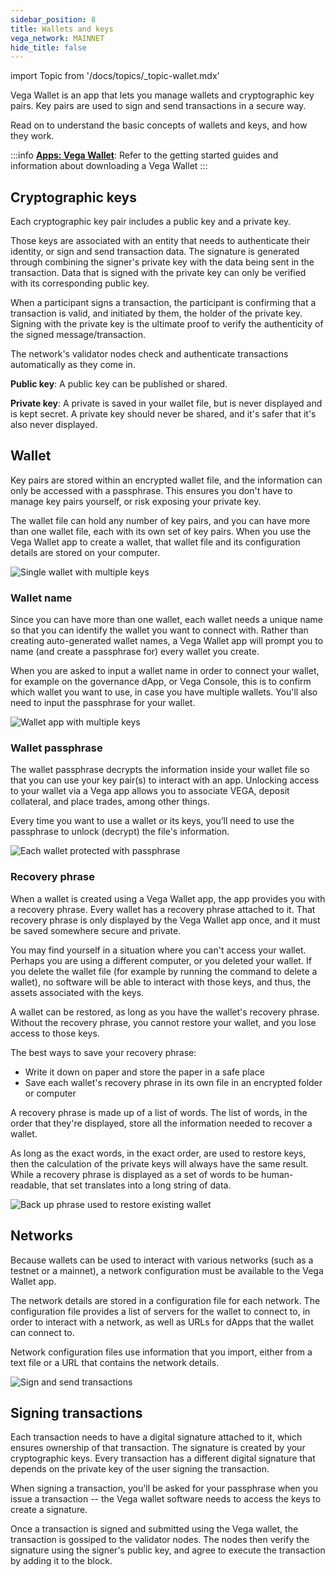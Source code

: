```yaml
---
sidebar_position: 8
title: Wallets and keys
vega_network: MAINNET
hide_title: false
---
```

import Topic from '/docs/topics/_topic-wallet.mdx'

<Topic />

Vega Wallet is an app that lets you manage wallets and cryptographic key pairs. Key pairs are used to sign and send transactions in a secure way. 

Read on to understand the basic concepts of wallets and keys, and how they work.

:::info
 **[Apps: Vega Wallet](../tools/vega-wallet)**: Refer to the getting started guides and information about downloading a Vega Wallet
:::

## Cryptographic keys
Each cryptographic key pair includes a public key and a private key. 

Those keys are associated with an entity that needs to authenticate their identity, or sign and send transaction data. The signature is generated through combining the signer's private key with the data being sent in the transaction. Data that is signed with the private key can only be verified with its corresponding public key.

When a participant signs a transaction, the participant is confirming that a transaction is valid, and initiated by them, the holder of the private key. Signing with the private key is the ultimate proof to verify the authenticity of the signed message/transaction.

The network's validator nodes check and authenticate transactions automatically as they come in.

**Public key**: A public key can be published or shared. 

**Private key**: A private is saved in your wallet file, but is never displayed and is kept secret. A private key should never be shared, and it's safer that it's also never displayed. 

## Wallet 
Key pairs are stored within an encrypted wallet file, and the information can only be accessed with a passphrase. This ensures you don't have to manage key pairs yourself, or risk exposing your private key. 

The wallet file can hold any number of key pairs, and you can have more than one wallet file, each with its own set of key pairs. When you use the Vega Wallet app to create a wallet, that wallet file and its configuration details are stored on your computer. 

![Single wallet with multiple keys](/img/concept-diagrams/basic-wallet.png)

### Wallet name
Since you can have more than one wallet, each wallet needs a unique name so that you can identify the wallet you want to connect with. Rather than creating auto-generated wallet names, a Vega Wallet app will prompt you to name (and create a passphrase for) every wallet you create.

When you are asked to input a wallet name in order to connect your wallet, for example on the governance dApp, or Vega Console, this is to confirm which wallet you want to use, in case you have multiple wallets. You'll also need to input the passphrase for your wallet. 

![Wallet app with multiple keys](/img/concept-diagrams/multiple-wallets.png)

### Wallet passphrase
The wallet passphrase decrypts the information inside your wallet file so that you can use your key pair(s) to interact with an app. Unlocking access to your wallet via a Vega app allows you to associate VEGA, deposit collateral, and place trades, among other things. 

Every time you want to use a wallet or its keys, you’ll need to use the passphrase to unlock (decrypt) the file's information. 

![Each wallet protected with passphrase](/img/concept-diagrams/passphrase-and-wallet.png)

### Recovery phrase
When a wallet is created using a Vega Wallet app, the app provides you with a recovery phrase. Every wallet has a recovery phrase attached to it. That recovery phrase is only displayed by the Vega Wallet app once, and it must be saved somewhere secure and private.

You may find yourself in a situation where you can't access your wallet. Perhaps you are using a different computer, or you deleted your wallet. If you delete the wallet file (for example by running the command to delete a wallet), no software will be able to interact with those keys, and thus, the assets associated with the keys. 

A wallet can be restored, as long as you have the wallet's recovery phrase. Without the recovery phrase, you cannot restore your wallet, and you lose access to those keys.

The best ways to save your recovery phrase:
* Write it down on paper and store the paper in a safe place
* Save each wallet's recovery phrase in its own file in an encrypted folder or computer

A recovery phrase is made up of a list of words. The list of words, in the order that they're displayed, store all the information needed to recover a wallet. 

As long as the exact words, in the exact order, are used to restore keys, then the calculation of the private keys will always have the same result. While a recovery phrase is displayed as a set of words to be human-readable, that set translates into a long string of data.

![Back up phrase used to restore existing wallet](/img/concept-diagrams/recovery-phrase.png)

## Networks 
Because wallets can be used to interact with various networks (such as a testnet or a mainnet), a network configuration must be available to the Vega Wallet app. 

The network details are stored in a configuration file for each network. The configuration file provides a list of servers for the wallet to connect to, in order to interact with a network, as well as URLs for dApps that the wallet can connect to. 

Network configuration files use information that you import, either from a text file or a URL that contains the network details.  

![Sign and send transactions](/img/concept-diagrams/sign-and-send-transaction.png)

## Signing transactions
Each transaction needs to have a digital signature attached to it, which ensures ownership of that transaction. The signature is created by your cryptographic keys. Every transaction has a different digital signature that depends on the private key of the user signing the transaction.

When signing a transaction, you'll be asked for your passphrase when you issue a transaction -- the Vega wallet software needs to access the keys to create a signature.

Once a transaction is signed and submitted using the Vega wallet, the transaction is gossiped to the validator nodes. The nodes then verify the signature using the signer's public key, and agree to execute the transaction by adding it to the block.
